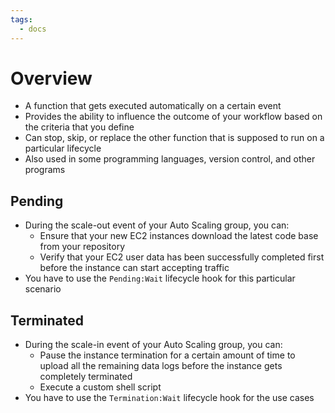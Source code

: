 ```yaml
---
tags:
  - docs
---
```

# Overview

- A function that gets executed automatically on a certain event
- Provides the ability to influence the outcome of your workflow based on the criteria that you define
- Can stop, skip, or replace the other function that is supposed to run on a particular lifecycle 
- Also used in some programming languages, version control, and other programs

## Pending
- During the scale-out event of your Auto Scaling group, you can:
	- Ensure that your new EC2 instances download the latest code base from your repository
	- Verify that your EC2 user data has been successfully completed first before the instance can start accepting traffic
- You have to use the `Pending:Wait` lifecycle hook for this particular scenario

## Terminated

- During the scale-in event of your Auto Scaling group, you can:
	- Pause the instance termination for a certain amount of time to upload all the remaining data logs before the instance gets completely terminated
	- Execute a custom shell script
- You have to use the `Termination:Wait` lifecycle hook for the use cases
